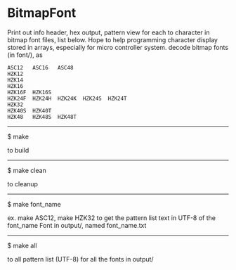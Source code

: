 BitmapFont
==========

Print out info header, hex output, pattern view for each to character in bitmap font files, list below. Hope to help programming character display stored in arrays, especially for micro controller system.
decode bitmap fonts (in font/), as 

	ASC12	ASC16 	ASC48
	HZK12
	HZK14
	HZK16
	HZK16F 	HZK16S
	HZK24F	HZK24H	HZK24K	HZK24S	HZK24T
	HZK32
	HZK40S	HZK40T
	HZK48	HZK48S	HZK48T

------

$ make 

to build

------

$ make clean

to cleanup

------

$ make font_name

ex. make ASC12, make HZK32
to get the pattern list text in UTF-8 of the font_name Font in output/, named font_name.txt

-----

$ make all

to all pattern list (UTF-8) for all the fonts in output/
